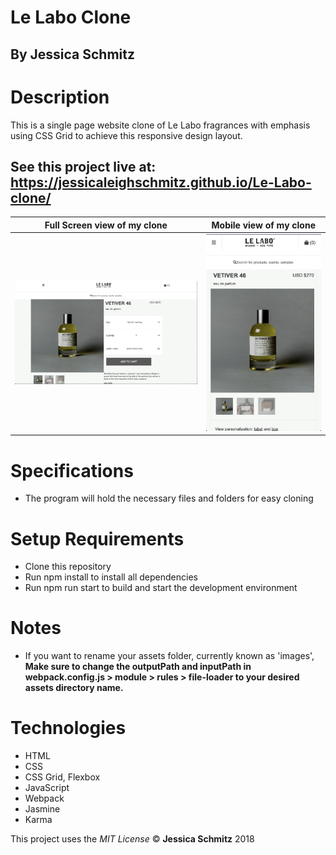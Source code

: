 # Le Labo Clone

## By Jessica Schmitz

# Description
This is a single page website clone of Le Labo fragrances with emphasis using CSS Grid to achieve this responsive design layout.

## See this project live at: https://jessicaleighschmitz.github.io/Le-Labo-clone/

| Full Screen view of my clone | Mobile view of my clone |
| ------------- | -------------- |
| ![Application Screenshot](src/images/clone-wide.png) | ![Application Screenshot](src/images/clone-mobile.png) |


# Specifications
* The program will hold the necessary files and folders for easy cloning


# Setup Requirements
* Clone this repository
* Run npm install to install all dependencies
* Run npm run start to build and start the development environment

# Notes
* If you want to rename your assets folder, currently known as 'images', **Make sure to change the outputPath and inputPath in webpack.config.js > module > rules > file-loader to your desired assets directory name.**

# Technologies
* HTML
* CSS
* CSS Grid, Flexbox
* JavaScript
* Webpack
* Jasmine
* Karma

This project uses the _MIT License_
&copy; **Jessica Schmitz** 2018
